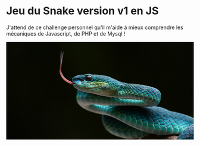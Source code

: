 # Jeu du Snake version v1 en JS

J'attend de ce challenge personnel qu'il m'aide à mieux comprendre les mécaniques de Javascript, de PHP et de Mysql !

![Snake Img](/public/img/serpent.jpg "Rocket Team")

